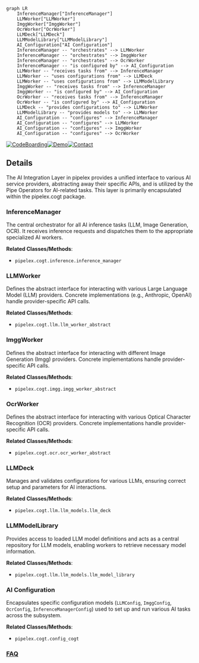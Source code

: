 ```mermaid
graph LR
    InferenceManager["InferenceManager"]
    LLMWorker["LLMWorker"]
    ImggWorker["ImggWorker"]
    OcrWorker["OcrWorker"]
    LLMDeck["LLMDeck"]
    LLMModelLibrary["LLMModelLibrary"]
    AI_Configuration["AI Configuration"]
    InferenceManager -- "orchestrates" --> LLMWorker
    InferenceManager -- "orchestrates" --> ImggWorker
    InferenceManager -- "orchestrates" --> OcrWorker
    InferenceManager -- "is configured by" --> AI_Configuration
    LLMWorker -- "receives tasks from" --> InferenceManager
    LLMWorker -- "uses configurations from" --> LLMDeck
    LLMWorker -- "uses configurations from" --> LLMModelLibrary
    ImggWorker -- "receives tasks from" --> InferenceManager
    ImggWorker -- "is configured by" --> AI_Configuration
    OcrWorker -- "receives tasks from" --> InferenceManager
    OcrWorker -- "is configured by" --> AI_Configuration
    LLMDeck -- "provides configurations to" --> LLMWorker
    LLMModelLibrary -- "provides models to" --> LLMWorker
    AI_Configuration -- "configures" --> InferenceManager
    AI_Configuration -- "configures" --> LLMWorker
    AI_Configuration -- "configures" --> ImggWorker
    AI_Configuration -- "configures" --> OcrWorker
```

[![CodeBoarding](https://img.shields.io/badge/Generated%20by-CodeBoarding-9cf?style=flat-square)](https://github.com/CodeBoarding/GeneratedOnBoardings)[![Demo](https://img.shields.io/badge/Try%20our-Demo-blue?style=flat-square)](https://www.codeboarding.org/demo)[![Contact](https://img.shields.io/badge/Contact%20us%20-%20contact@codeboarding.org-lightgrey?style=flat-square)](mailto:contact@codeboarding.org)

## Details

The AI Integration Layer in pipelex provides a unified interface to various AI service providers, abstracting away their specific APIs, and is utilized by the Pipe Operators for AI-related tasks. This layer is primarily encapsulated within the pipelex.cogt package.

### InferenceManager
The central orchestrator for all AI inference tasks (LLM, Image Generation, OCR). It receives inference requests and dispatches them to the appropriate specialized AI workers.


**Related Classes/Methods**:

- `pipelex.cogt.inference.inference_manager`


### LLMWorker
Defines the abstract interface for interacting with various Large Language Model (LLM) providers. Concrete implementations (e.g., Anthropic, OpenAI) handle provider-specific API calls.


**Related Classes/Methods**:

- `pipelex.cogt.llm.llm_worker_abstract`


### ImggWorker
Defines the abstract interface for interacting with different Image Generation (Imgg) providers. Concrete implementations handle provider-specific API calls.


**Related Classes/Methods**:

- `pipelex.cogt.imgg.imgg_worker_abstract`


### OcrWorker
Defines the abstract interface for interacting with various Optical Character Recognition (OCR) providers. Concrete implementations handle provider-specific API calls.


**Related Classes/Methods**:

- `pipelex.cogt.ocr.ocr_worker_abstract`


### LLMDeck
Manages and validates configurations for various LLMs, ensuring correct setup and parameters for AI interactions.


**Related Classes/Methods**:

- `pipelex.cogt.llm.llm_models.llm_deck`


### LLMModelLibrary
Provides access to loaded LLM model definitions and acts as a central repository for LLM models, enabling workers to retrieve necessary model information.


**Related Classes/Methods**:

- `pipelex.cogt.llm.llm_models.llm_model_library`


### AI Configuration
Encapsulates specific configuration models (`LLMConfig`, `ImggConfig`, `OcrConfig`, `InferenceManagerConfig`) used to set up and run various AI tasks across the subsystem.


**Related Classes/Methods**:

- `pipelex.cogt.config_cogt`




### [FAQ](https://github.com/CodeBoarding/GeneratedOnBoardings/tree/main?tab=readme-ov-file#faq)
